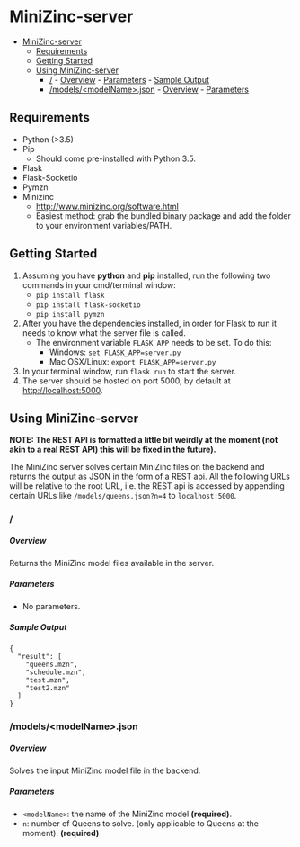 # MiniZinc-server

<!-- TOC depthFrom:1 depthTo:6 withLinks:1 updateOnSave:1 orderedList:0 -->

- [MiniZinc-server](#minizinc-server)
	- [Requirements](#requirements)
	- [Getting Started](#getting-started)
	- [Using MiniZinc-server](#using-minizinc-server)
		- [/](#)
				- [Overview](#overview)
				- [Parameters](#parameters)
				- [Sample Output](#sample-output)
		- [/models/\<modelName\>.json](#modelsmodelnamejson)
				- [Overview](#overview)
				- [Parameters](#parameters)

<!-- /TOC -->

## Requirements

- Python (>3.5)
- Pip
    - Should come pre-installed with Python 3.5.
- Flask
- Flask-Socketio
- Pymzn
- Minizinc
    - http://www.minizinc.org/software.html
    - Easiest method: grab the bundled binary package and add the folder to your environment variables/PATH.

## Getting Started

1. Assuming you have **python** and **pip** installed, run the following two commands in your cmd/terminal window:
    - `pip install flask`
    - `pip install flask-socketio`
    - `pip install pymzn`
2. After you have the dependencies installed, in order for Flask to run it needs to know what the server file is called.
    - The environment variable `FLASK_APP` needs to be set. To do this:
        - Windows: `set FLASK_APP=server.py`
        - Mac OSX/Linux: `export FLASK_APP=server.py`
3. In your terminal window, run `flask run` to start the server.
4. The server should be hosted on port 5000, by default at [http://localhost:5000](http://localhost:5000).

## Using MiniZinc-server

**NOTE: The REST API is formatted a little bit weirdly at the moment (not akin to a real REST API) this will be fixed in the future).**

The MiniZinc server solves certain MiniZinc files on the backend and returns the output as JSON in the form of a REST api. All the following URLs will be relative to the root URL, i.e. the REST api is accessed by appending certain URLs like `/models/queens.json?n=4` to `localhost:5000`.

### /
##### Overview
Returns the MiniZinc model files available in the server.

##### Parameters

- No parameters.

##### Sample Output

```
{
  "result": [
    "queens.mzn",
    "schedule.mzn",
    "test.mzn",
    "test2.mzn"
  ]
}
```

### /models/\<modelName\>.json

##### Overview
Solves the input MiniZinc model file in the backend.

##### Parameters

- `<modelName>`: the name of the MiniZinc model **(required)**.
- `n`: number of Queens to solve. (only applicable to Queens at the moment). **(required)**
